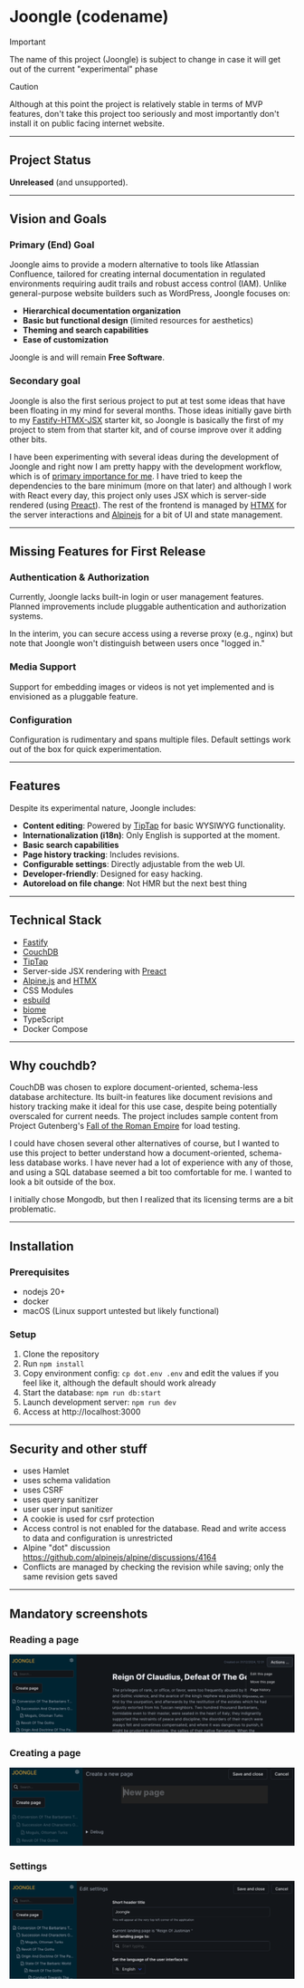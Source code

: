 # Joongle (codename)

> [!IMPORTANT]
> The name of this project (Joongle) is subject to change in case it will get out of the current "experimental" phase

> [!CAUTION]
> Although at this point the project is relatively stable in terms of MVP features, don't take this project too seriously and most importantly don't install it on public facing internet website.

---

## Project Status

**Unreleased** (and unsupported).

---

## Vision and Goals

### Primary (End) Goal
Joongle aims to provide a modern alternative to tools like Atlassian Confluence, tailored for creating internal documentation in regulated environments requiring audit trails and robust access control (IAM). Unlike general-purpose website builders such as WordPress, Joongle focuses on:
- **Hierarchical documentation organization**
- **Basic but functional design** (limited resources for aesthetics)
- **Theming and search capabilities**
- **Ease of customization**

Joongle is and will remain **Free Software**.

### Secondary goal

Joongle is also the first serious project to put at test some ideas that have been floating in my mind for several months. Those ideas initially gave birth to my [Fastify-HTMX-JSX](https://github.com/claudioc/fastify-htmx-ts-starter-kit) starter kit, so Joongle is basically the first of my project to stem from that starter kit, and of course improve over it adding other bits.

I have been experimenting with several ideas during the development of Joongle and right now I am pretty happy with the development workflow, which is of [primary importance for me](https://claudio.cica.li/posts/2024/using-nodejs-for-everything/). I have tried to keep the dependencies to the bare minimum (more on that later) and although I work with React every day, this project only uses JSX which is server-side rendered (using [Preact](https://preactjs.com/)). The rest of the frontend is managed by [HTMX](https://htmx.org/) for the server interactions and [Alpinejs](https://alpinejs.dev/) for a bit of UI and state management.

---

## Missing Features for First Release

### Authentication & Authorization
Currently, Joongle lacks built-in login or user management features. Planned improvements include pluggable authentication and authorization systems.

In the interim, you can secure access using a reverse proxy (e.g., nginx) but note that Joongle won't distinguish between users once "logged in."

### Media Support
Support for embedding images or videos is not yet implemented and is envisioned as a pluggable feature.

### Configuration
Configuration is rudimentary and spans multiple files. Default settings work out of the box for quick experimentation.

---

## Features

Despite its experimental nature, Joongle includes:

- **Content editing**: Powered by [TipTap](https://tiptap.dev/) for basic WYSIWYG functionality.
- **Internationalization (i18n)**: Only English is supported at the moment.
- **Basic search capabilities**
- **Page history tracking**: Includes revisions.
- **Configurable settings**: Directly adjustable from the web UI.
- **Developer-friendly**: Designed for easy hacking.
- **Autoreload on file change**: Not HMR but the next best thing

---

## Technical Stack

- [Fastify](https://www.fastify.io/)
- [CouchDB](https://couchdb.apache.org/)
- [TipTap](https://tiptap.dev/)
- Server-side JSX rendering with [Preact](https://preactjs.com/)
- [Alpine.js](https://alpinejs.dev/) and [HTMX](https://htmx.org/)
- CSS Modules
- [esbuild](https://esbuild.github.io/)
- [biome](https://biome.sh/)
- TypeScript
- Docker Compose

---

## Why couchdb?

CouchDB was chosen to explore document-oriented, schema-less database architecture. Its built-in features like document revisions and history tracking make it ideal for this use case, despite being potentially overscaled for current needs. The project includes sample content from Project Gutenberg's [Fall of the Roman Empire](https://www.gutenberg.org/ebooks/890) for load testing.

I could have chosen several other alternatives of course, but I wanted to use this project to better understand how a document-oriented, schema-less database works. I have never had a lot of experience with any of those, and using a SQL database seemed a bit too comfortable for me. I wanted to look a bit outside of the box.

I initially chose Mongodb, but then I realized that its licensing terms are a bit problematic.

---

## Installation

### Prerequisites
- nodejs 20+
- docker
- macOS (Linux support untested but likely functional)

### Setup
1. Clone the repository
2. Run `npm install`
3. Copy environment config: `cp dot.env .env` and edit the values if you feel like it, although the default should work already
4. Start the database: `npm run db:start`
5. Launch development server: `npm run dev`
6. Access at http://localhost:3000

---

## Security and other stuff
- uses Hamlet
- uses schema validation
- uses CSRF
- uses query sanitizer
- user user input sanitizer
- A cookie is used for csrf protection
- Access control is not enabled for the database. Read and write access to data and configuration is unrestricted
- Alpine "dot" discussion https://github.com/alpinejs/alpine/discussions/4164
- Conflicts are managed by checking the revision while saving; only the same revision gets saved

---

## Mandatory screenshots

### Reading a page

![Screenshot of how reading a page looks like](/docs/any-page.png)

### Creating a page

![Screenshot of how editing a page looks like](/docs/creating-page.png)

### Settings

![Screenshot of how the settings page looks like](/docs/settings.png)
